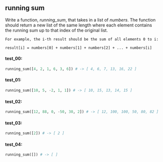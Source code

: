 ## running sum

Write a function, _running\_sum_, that takes in a list of *numbers*. The function should return a new
list of the same length where each element contains the running sum up to that index of the original list.

```plaintext
For example, the i-th result should be the sum of all elements 0 to i:

result[i] = numbers[0] + numbers[1] + numbers[2] + ... + numbers[i]
```

#### test_00:

```python
running_sum([4, 2, 1, 6, 3, 6]) # -> [ 4, 6, 7, 13, 16, 22 ] 
```

#### test_01:

```python
running_sum([10, 5, -2, 1, 1]) # -> [ 10, 15, 13, 14, 15 ] 
```

#### test_02:

```python
running_sum([12, 88, 0, -50, 30, 2]) # -> [ 12, 100, 100, 50, 80, 82 ] 
```

#### test_03:

```python
running_sum([2]) # -> [ 2 ] 
```

#### test_04:

```python
running_sum([]) # -> [ ] 
```
